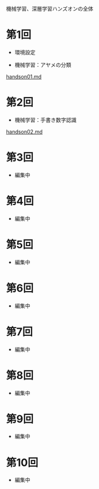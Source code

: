機械学習、深層学習ハンズオンの全体

# 第1回

* 環境設定

* 機械学習：アヤメの分類

[handson01.md](handson01.md)

# 第2回

* 機械学習：手書き数字認識

[handson02.md](handson02.md)

# 第3回

* 編集中

# 第4回

* 編集中

# 第5回

* 編集中

# 第6回

* 編集中

# 第7回

* 編集中

# 第8回

* 編集中

# 第9回

* 編集中

# 第10回

* 編集中
